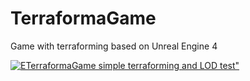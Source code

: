 # TerraformaGame
Game with terraforming based on Unreal Engine 4

[![ETerraformaGame simple terraforming and LOD test"](http://funkyimg.com/i/2zQjy.jpg)](https://www.youtube.com/watch?v=JaUTXEEbb_c&feature=youtu.be
 "TerraformaGame simple terraforming and LOD test")
